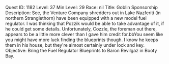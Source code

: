 Quest ID: 1182
Level: 37
Min Level: 29
Race: nil
Title: Goblin Sponsorship
Description: See, the Venture Company shredders out in Lake Nazferiti (in northern Stranglethorn) have been equipped with a new model fuel regulator. I was thinking that Pozzik would be able to take advantage of it, if he could get some details. Unfortunately, Cozzle, the foreman out there, appears to be a little more clever than I gave him credit for.$b$bYou seem like you might have more luck finding the blueprints though. I know he keeps them in his house, but they're almost certainly under lock and key.
Objective: Bring the Fuel Regulator Blueprints to Baron Revilgaz in Booty Bay.
